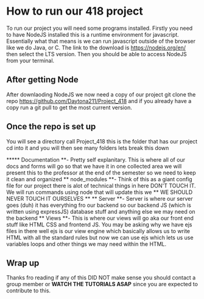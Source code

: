 # How to run our 418 project
To run our project you will need some programs installed. Firstly you need to have NodeJS installed this is a runtime environment for
javascript. Essentially what that means is we can run javascript outside of the browser like we do Java, or C. The link to the download is https://nodejs.org/en/ then select the LTS version. Then you should be able to access NodeJS from your terminal.

## After getting Node
After downlaoding NodeJS we now need a copy of our project git clone the repo https://github.com/Daytona211/Project_418 and if you already have a copy run a git pull to get the most current version.

## Once the repo is set up
You will see a directory call Project_418 this is the folder that has our project cd into it and you will then see many folders lets break this down

***** Documentation **- Pretty self explanitary. This is where all of our docs and forms will go so that we have it in one collected area we will present this to the professor at the end of the semester so we need to keep it clean and organized
** node_modules **- Think of this as a giant config file for our project there is alot of technical things in here DON'T TOUCH IT. We will run commands using node that will update this we ** WE SHOULD NEVER TOUCH IT OURSELVES **
** Server **- Server is where our server goes (duh) it has everything fro our backend so our backend JS (which is written using expressJS) database stuff and anything else we may need on the backend
** Views **- This is where our views will go aka our front end stuff like HTML CSS and frontend JS. You may be asking why we have ejs files in there well ejs is our view engine which basically allows us to write HTML with all the standard rules but now we can use ejs which lets us use variables loops and other things we may need within the HTML.

## Wrap up
Thanks fro reading if any of this DID NOT make sense you should contact a group member or **WATCH THE TUTORIALS ASAP** since you are expected to contribute to this.
